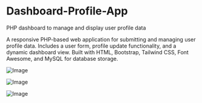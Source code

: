 # Dashboard-Profile-App
PHP dashboard to manage and display user profile data

A responsive PHP-based web application for submitting and managing user profile data. Includes a user form, profile update functionality, and a dynamic dashboard view. Built with HTML, Bootstrap, Tailwind CSS, Font Awesome, and MySQL for database storage.

![Image](https://github.com/user-attachments/assets/898219ce-c8ae-4ca7-b202-ecd84d8c2ba2)

![Image](https://github.com/user-attachments/assets/b64b6658-f108-43a2-8bfb-3da99cad7010)

![Image](https://github.com/user-attachments/assets/e1d0c438-c92b-4012-9404-5496081f88f6)
